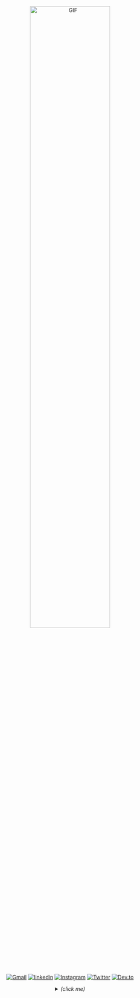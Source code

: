 <div align="center">
    <!-- gif made by Geoff Keough @ https://dribbble.com/gdk221 -->
    <img height="auto" width="65%" alt="GIF" src="https://media.giphy.com/media/WrZgvWyB8lcR2WCxW5/source.gif"/>
</div>

<br />

<div align="center">

  [![Gmail](https://img.shields.io/badge/GMAIL-282c34?style=flat-square&labelColor=282c34&logo=Gmail&logoColor=white&color=282c34)](https://mail.google.com/mail/u/0/?view=cm&fs=1&tf=1&source=mailto&to=jclawsin88@gmail.com)
  [![linkedin](https://img.shields.io/badge/LINKEDIN-282c34?style=flat-square&labelColor=282c34&logo=LinkedIn&logoColor=white&color=282c34)](https://www.linkedin.com/in/jomaree-lawsin-12646319b/)
  [![Instagram](https://img.shields.io/badge/INSTAGRAM-282c34?style=flat-square&labelColor=282c34&logo=Instagram&logoColor=white&color=282c34)](https://www.instagram.com/qws_one/)
  [![Twitter](https://img.shields.io/badge/TWITTER-282c34?style=flat-square&labelColor=282c34&logo=Twitter&logoColor=white&color=282c34)](https://twitter.com/jlawsin88)
  [![Dev.to](https://img.shields.io/badge/DEV.TO-282c34?style=flat-square&labelColor=282c34&logo=DEV.TO&logoColor=white&color=282c34)](https://dev.to/qws_)
    
  <!-- this block of code is for the dropdown menu effect -->
  <details>
    <summary>
    <i>(click me)</i>
    </summary>
  
<br />
  
<div align="left">
  
  # Hello World, I'm Jomaree! 👋
  
  <!-- gif made by sofie nilsson @ https://dribbble.com/sofienilsson -->
  <img align="right" height="auto" width="37%" alt="GIF" src="https://media.giphy.com/media/ZdTy2TPz6l99o37E55/giphy.gif"/>
  
  🔭 I’m currently working on fixing my personal website and a handful of tutorials before I start class.
<br />

  🌱 I’m currently learning **JavaScript**, **Sass**, **Gulp**, **Materialize**, **Bootstrap**, and hopefully **React** soon!
<br />

  🎮 I’m looking to collaborate on a creative and fun project so I can branch out of my interversion!
<br />

  🤔 I’m looking for help with ***JavaScript***! I want to master it... if that's even possible, heh. 
<br />

  ⚡ ***Fun fact***: Did you know.... That **California** (*USA*) has the tallest mountain in all of the lower *48 States*. South on the **Sierra Nevadas**, **Mt. Whitney** has an elevation of ***14,505*** feet!
<br />

  💬 Ask me about anything I'm friendly, I swear.
<br />

  📫 ***How to reach me***: click the *Gmail* link up top or message me through *social media*.
<br />

## Development:

 ```javascript
const developer = {
  person: {
    name: Jomaree Lawsin,
    gender: Male,
    age: 30+,
    martial_status: married,
    location: California,
    ethnicity: Filipino
  },
  code: [Javascript, HTML5, CSS3, Ruby],
  tools: [Sass, Gulp, Zshell, VSCode, Git, Github, DevTools, Netlify],
  frameworks: [Bootstrap, Materialize],
  design: [Adobe Illustration, Photoshop, Lightroom, Figma, Invision, Sketch, Pencil & Paper],
  architecture: ["microservices", "event-driven", "design system pattern"],
  hobbies: [hiking, cycling, hearthstone, reading, eating],
  challenge: "doing wes bos's 30-days challenge focused on JavaScript"
}
```

## Stats:

</div>
  
<!-- stats made by anuraghazra @ https://github.com/anuraghazra/github-readme-stats -->
<a href="https://github.com/jl88s/github-readme-stats">
  <img align="" src="https://github-readme-stats.vercel.app/api?username=jl88s&count_private=true&theme=onedark&show_icons=true&hide_title=false&count_private=true&include_all_commits=true" />
</a>
<a href="https://github.com/jl88s/convoychat">
  <img align="" src="https://github-readme-stats.vercel.app/api/top-langs/?username=jl88s&layout=compact&theme=vue&hide_title=false" />
</a>

<!--
![jl88's github stats](https://github-readme-stats.vercel.app/api?username=jl88s&count_private=true&theme=onedark&show_icons=true&hide_title=true&count_private=true&line_height=22&include_all_commits=true)
[![Top Langs](https://github-readme-stats.vercel.app/api/top-langs/?username=jl88s&layout=compact&theme=vue&card_width=300&hide_title=true)](https://github.com/jl88s/github-readme-stats)
-->
